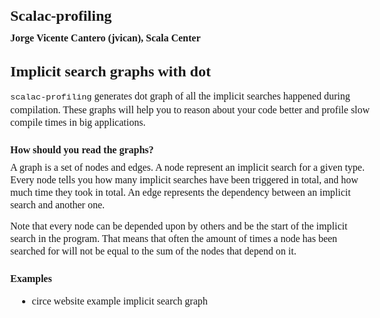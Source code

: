 <!DOCTYPE html PUBLIC "-//W3C//DTD XHTML 1.0 Strict//EN" "http://www.w3.org/TR/xhtml1/DTD/xhtml1-strict.dtd"><!--*-markdown-*-->
<html xmlns="http://www.w3.org/1999/xhtml">
<head>
<meta http-equiv="Content-Type" content="text/html; charset=UTF-8">
<title>Scalac-profiling: profile Scala compile times</title>
<style type="text/css">
  body          { font-family: Times New Roman; font-size: 16px;
                  line-height: 125%; width: 36em; margin: 2em; }
  code, pre     { font-family: Courier New; }
  blockquote    { font-size: 14px; line-height: 130%; }
  pre           { font-size: 14px; line-height: 120%; }
  h1            { font-size: 24px; }
  h3            { font: inherit; font-weight:bold; }
  pre           { padding: 1ex; background: #eee; width: 40em; }
  h3            { margin: 1.5em 0 0; }
  ol, ul, pre   { margin: 1em 1ex; }
  ul ul, ol ol  { margin: 0; }
  blockquote    { margin: 1em 4ex; }
  p             { margin: .5em 0 .5em 0; }
  h4            { margin: 0; }
  a             { text-decoration: none; }
  div.smaller   { font-size: 85%; }
  span.smaller  { font-size: 95%; }
</style>
</head>
<body>

<!-- $ pandoc --smart home.md -o index.html -->

# Scalac-profiling
#### Jorge Vicente Cantero ([jvican]), [Scala Center]

## Implicit search graphs with dot

`scalac-profiling` generates dot graph of all the implicit searches happened
during compilation. These graphs will help you to reason about your code better
and profile slow compile times in big applications.

### How should you read the graphs?

A graph is a set of nodes and edges. A node represent an implicit search for a
given type. Every node tells you how many implicit searches have been triggered
in total, and how much time they took in total.  An edge represents the
dependency between an implicit search and another one.

> <span class="smaller">
Note that every node can be depended upon by others and be the start of the
implicit search in the program. That means that often the amount of times a node
has been searched for will not be equal to the sum of the nodes that depend on
it.

### Examples

* [circe website example implicit search graph](circe-integration.html)

[jvican]: https://github.com/jvican
[Scala Center]: https://scala.epfl.ch
